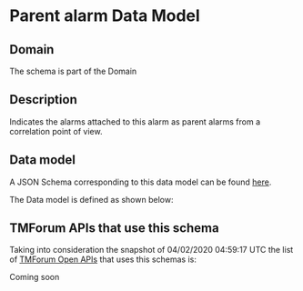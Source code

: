# Parent alarm Data Model

## Domain

The  schema is part of the  Domain

## Description

Indicates the alarms attached to this alarm as parent alarms from a correlation point of view. 

## Data model

A JSON Schema corresponding to this data model can be found
[here](https://github.com/tmforum-rand/schemas/blob/candidates/Resource/ParentAlarm.schema.json).

The Data model is defined as shown below:





## TMForum APIs that use this schema

Taking into consideration the snapshot of 04/02/2020 04:59:17 UTC the list of [TMForum Open APIs](https://www.tmforum.org/open-apis/) that uses this schemas is:

Coming soon